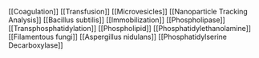 [[Coagulation]]
[[Transfusion]]
[[Microvesicles]]
[[Nanoparticle Tracking Analysis]]
[[Bacillus subtilis]]
[[Immobilization]]
[[Phospholipase]]
[[Transphosphatidylation]]
[[Phospholipid]]
[[Phosphatidylethanolamine]]
[[Filamentous fungi]]
[[Aspergillus nidulans]]
[[Phosphatidylserine Decarboxylase]]
